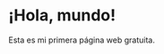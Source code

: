 <!DOCTYPE html>
<html lang="es">
<head>
    <meta charset="UTF-8">
    <title>Mi Primera Página</title>
</head>
<body>
    <h1>¡Hola, mundo!</h1>
    <p>Esta es mi primera página web gratuita.</p>
</body>
</html>
